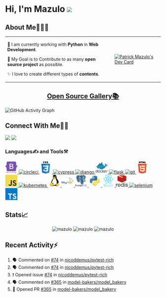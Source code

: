 # Hi, I'm Mazulo <img src="https://github.com/TheDudeThatCode/TheDudeThatCode/blob/master/Assets/Hi.gif" width="29px">

## About Me🧑🏼‍💻

<table>
  <tr>
    <td valign="center">

🌱 I am currently working with **Python** in **Web Development**.

🎯 My Goal is to Contribute to as many **open source project** as possible.

✨ I love to create different types of **contents**.

      
<td >
      <a href="https://app.daily.dev/mazulo"><img src="https://api.daily.dev/devcards/da6ebfcbb076494b9af029247cf0b5ab.png?r=tlg" width="400" alt="Patrick Mazulo's Dev Card"/></a>
    </td>
    
  </tr>
  </table>
  
   ### <h2 align="center">[Open Source Gallery📚](https://astrodevil.github.io/Open-Source-Gallery/)</h2>
![GitHub Activity Graph](https://activity-graph.herokuapp.com/graph?username=mazulo&theme=dracula&hide_border=true)

## Connect With Me👋🏼

<p align="left">  
<a href="https://twitter.com/ericleribertson" target="blank"><img src="https://img.icons8.com/color/35/000000/twitter--v2.png"/></a>
<a href="https://linkedin.com/in/mazulo" target="blank"><img src="https://img.icons8.com/color/35/000000/linkedin.png"/></a>
</p>

<h3 align="left">Languages✍ and Tools⚒️</h3>
<p align="left"> <a href="https://getbootstrap.com" target="_blank" rel="noreferrer"> <img src="https://raw.githubusercontent.com/devicons/devicon/master/icons/bootstrap/bootstrap-plain-wordmark.svg" alt="bootstrap" width="40" height="40"/> </a> <a href="https://circleci.com" target="_blank" rel="noreferrer"> <img src="https://www.vectorlogo.zone/logos/circleci/circleci-icon.svg" alt="circleci" width="40" height="40"/> </a> <a href="https://www.w3schools.com/css/" target="_blank" rel="noreferrer"> <img src="https://raw.githubusercontent.com/devicons/devicon/master/icons/css3/css3-original-wordmark.svg" alt="css3" width="40" height="40"/> </a> <a href="https://www.cypress.io" target="_blank" rel="noreferrer"> <img src="https://raw.githubusercontent.com/simple-icons/simple-icons/6e46ec1fc23b60c8fd0d2f2ff46db82e16dbd75f/icons/cypress.svg" alt="cypress" width="40" height="40"/> </a> <a href="https://www.djangoproject.com/" target="_blank" rel="noreferrer"> <img src="https://cdn.worldvectorlogo.com/logos/django.svg" alt="django" width="40" height="40"/> </a> <a href="https://www.docker.com/" target="_blank" rel="noreferrer"> <img src="https://raw.githubusercontent.com/devicons/devicon/master/icons/docker/docker-original-wordmark.svg" alt="docker" width="40" height="40"/> </a> <a href="https://flask.palletsprojects.com/" target="_blank" rel="noreferrer"> <img src="https://www.vectorlogo.zone/logos/pocoo_flask/pocoo_flask-icon.svg" alt="flask" width="40" height="40"/> </a> <a href="https://git-scm.com/" target="_blank" rel="noreferrer"> <img src="https://www.vectorlogo.zone/logos/git-scm/git-scm-icon.svg" alt="git" width="40" height="40"/> </a> <a href="https://www.w3.org/html/" target="_blank" rel="noreferrer"> <img src="https://raw.githubusercontent.com/devicons/devicon/master/icons/html5/html5-original-wordmark.svg" alt="html5" width="40" height="40"/> </a> <a href="https://developer.mozilla.org/en-US/docs/Web/JavaScript" target="_blank" rel="noreferrer"> <img src="https://raw.githubusercontent.com/devicons/devicon/master/icons/javascript/javascript-original.svg" alt="javascript" width="40" height="40"/> </a> <a href="https://kubernetes.io" target="_blank" rel="noreferrer"> <img src="https://www.vectorlogo.zone/logos/kubernetes/kubernetes-icon.svg" alt="kubernetes" width="40" height="40"/> </a> <a href="https://www.linux.org/" target="_blank" rel="noreferrer"> <img src="https://raw.githubusercontent.com/devicons/devicon/master/icons/linux/linux-original.svg" alt="linux" width="40" height="40"/> </a> <a href="https://www.mysql.com/" target="_blank" rel="noreferrer"> <img src="https://raw.githubusercontent.com/devicons/devicon/master/icons/mysql/mysql-original-wordmark.svg" alt="mysql" width="40" height="40"/> </a> <a href="https://www.postgresql.org" target="_blank" rel="noreferrer"> <img src="https://raw.githubusercontent.com/devicons/devicon/master/icons/postgresql/postgresql-original-wordmark.svg" alt="postgresql" width="40" height="40"/> </a> <a href="https://www.python.org" target="_blank" rel="noreferrer"> <img src="https://raw.githubusercontent.com/devicons/devicon/master/icons/python/python-original.svg" alt="python" width="40" height="40"/> </a> <a href="https://reactjs.org/" target="_blank" rel="noreferrer"> <img src="https://raw.githubusercontent.com/devicons/devicon/master/icons/react/react-original-wordmark.svg" alt="react" width="40" height="40"/> </a> <a href="https://redis.io" target="_blank" rel="noreferrer"> <img src="https://raw.githubusercontent.com/devicons/devicon/master/icons/redis/redis-original-wordmark.svg" alt="redis" width="40" height="40"/> </a> <a href="https://www.selenium.dev" target="_blank" rel="noreferrer"> <img src="https://raw.githubusercontent.com/detain/svg-logos/780f25886640cef088af994181646db2f6b1a3f8/svg/selenium-logo.svg" alt="selenium" width="40" height="40"/> </a> <a href="https://www.typescriptlang.org/" target="_blank" rel="noreferrer"> <img src="https://raw.githubusercontent.com/devicons/devicon/master/icons/typescript/typescript-original.svg" alt="typescript" width="40" height="40"/> </a> </p>

## Stats📈

<p align="center">
<img width="40%" src="https://github-readme-stats.vercel.app/api/top-langs?username=mazulo&hide=javascript&show_icons=true&theme=dracula&title_color=ff8000&text_color=ffffff&bg_color=6a6a6a&locale=en&layout=compact&hide_border=true" alt="mazulo" /> 
<img width="48%" src="https://github-readme-stats.vercel.app/api?username=mazulo&show_icons=true&theme=dracula&title_color=ff8000&text_color=ffffff&bg_color=6a6a6a&locale=en&hide_border=true" alt="mazulo" />
<img width="48%" src="https://github-readme-streak-stats.herokuapp.com/?user=mazulo&theme=highcontrast&hide_border=true" alt="mazulo" />
</p>

## Recent Activity⚡

<!--START_SECTION:activity-->
1. 🗣 Commented on [#74](https://github.com/nicoddemus/pytest-rich/issues/74) in [nicoddemus/pytest-rich](https://github.com/nicoddemus/pytest-rich)
2. 🗣 Commented on [#74](https://github.com/nicoddemus/pytest-rich/issues/74) in [nicoddemus/pytest-rich](https://github.com/nicoddemus/pytest-rich)
3. ❗️ Opened issue [#74](https://github.com/nicoddemus/pytest-rich/issues/74) in [nicoddemus/pytest-rich](https://github.com/nicoddemus/pytest-rich)
4. 🗣 Commented on [#365](https://github.com/model-bakers/model_bakery/issues/365) in [model-bakers/model_bakery](https://github.com/model-bakers/model_bakery)
5. 💪 Opened PR [#365](https://github.com/model-bakers/model_bakery/pull/365) in [model-bakers/model_bakery](https://github.com/model-bakers/model_bakery)
<!--END_SECTION:activity-->

<!--
**mazulo/mazulo** is a ✨ _special_ ✨ repository because its `README.md` (this file) appears on your GitHub profile.

Here are some ideas to get you started:

- 🔭 I’m currently working on ...
- 🌱 I’m currently learning ...
- 👯 I’m looking to collaborate on ...
- 🤔 I’m looking for help with ...
- 💬 Ask me about ...
- 📫 How to reach me: ...
- 😄 Pronouns: ...
- ⚡ Fun fact: ...
-->
